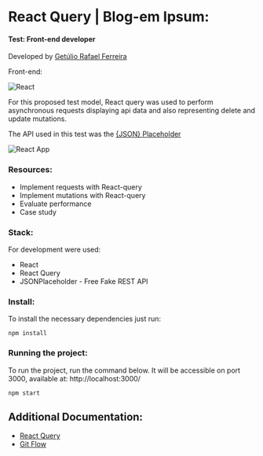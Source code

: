 # React Query | Blog-em Ipsum:

#### Test: Front-end developer

Developed by [Getúlio Rafael Ferreira](https://gferreiraa.github.io/)

Front-end:

![React](https://img.shields.io/badge/React-17.0.2-blue)

For this proposed test model, React query was used to perform asynchronous requests displaying api data and also representing delete and update mutations.

The API used in this test was the [{JSON} Placeholder](https://jsonplaceholder.typicode.com/)

![React App](https://user-images.githubusercontent.com/21059225/131282582-235fdb8b-cf17-4c14-87ba-564eadcbf275.gif)

### Resources:

- Implement requests with React-query
- Implement mutations with React-query
- Evaluate performance
- Case study

### Stack:

For development were used:

- React
- React Query
- JSONPlaceholder - Free Fake REST API

### Install:

To install the necessary dependencies just run:

```
npm install
```

### Running the project:

To run the project, run the command below. It will be accessible on port 3000, available at: http://localhost:3000/

```
npm start
```

## Additional Documentation:

- [React Query](https://react-query.tanstack.com/)
- [Git Flow](https://www.atlassian.com/br/git/tutorials/comparing-workflows/gitflow-workflow)
